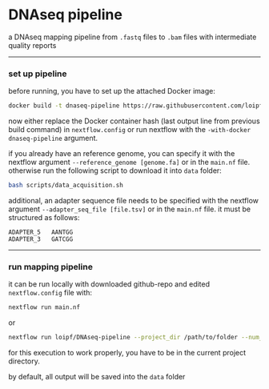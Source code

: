 # DNAseq pipeline

a DNAseq mapping pipeline from `.fastq` files to `.bam` files with intermediate quality reports


---
### set up pipeline


before running, you have to set up the attached Docker image:
```sh
docker build -t dnaseq-pipeline https://raw.githubusercontent.com/loipf/DNAseq-pipeline/master/docker/Dockerfile
```

now either replace the Docker container hash (last output line from previous build command) in `nextflow.config` or run nextflow with the `-with-docker dnaseq-pipeline` argument.



if you already have an reference genome, you can specify it with the nextflow argument `--reference_genome [genome.fa]` or in the `main.nf` file. otherwise run the following script to download it into `data` folder:
```sh
bash scripts/data_acquisition.sh
```

additional, an adapter sequence file needs to be specified with the nextflow argument `--adapter_seq_file [file.tsv]` or in the `main.nf` file. it must be structured as follows:
```
ADAPTER_5	AANTGG
ADAPTER_3	GATCGG
```


---
### run mapping pipeline

it can be run locally with downloaded github-repo and edited `nextflow.config` file with:
```sh
nextflow run main.nf
```

or

```sh
nextflow run loipf/DNAseq-pipeline --project_dir /path/to/folder --num_threads 10 -with-docker dnaseq-pipeline
```
for this execution to work properly, you have to be in the current project directory.



by default, all output will be saved into the `data` folder




